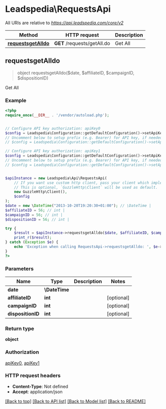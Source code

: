 # Leadspedia\RequestsApi

All URIs are relative to *https://api.leadspedia.com/core/v2*

Method | HTTP request | Description
------------- | ------------- | -------------
[**requestsgetAlldo**](RequestsApi.md#requestsgetAlldo) | **GET** /requests/getAll.do | Get All



## requestsgetAlldo

> object requestsgetAlldo($date, $affiliateID, $campaignID, $dispositionID)

Get All

### Example

```php
<?php
require_once(__DIR__ . '/vendor/autoload.php');


// Configure API key authorization: apiKey0
$config = Leadspedia\Configuration::getDefaultConfiguration()->setApiKey('api_key', 'YOUR_API_KEY');
// Uncomment below to setup prefix (e.g. Bearer) for API key, if needed
// $config = Leadspedia\Configuration::getDefaultConfiguration()->setApiKeyPrefix('api_key', 'Bearer');

// Configure API key authorization: apiKey1
$config = Leadspedia\Configuration::getDefaultConfiguration()->setApiKey('api_secret', 'YOUR_API_KEY');
// Uncomment below to setup prefix (e.g. Bearer) for API key, if needed
// $config = Leadspedia\Configuration::getDefaultConfiguration()->setApiKeyPrefix('api_secret', 'Bearer');


$apiInstance = new Leadspedia\Api\RequestsApi(
    // If you want use custom http client, pass your client which implements `GuzzleHttp\ClientInterface`.
    // This is optional, `GuzzleHttp\Client` will be used as default.
    new GuzzleHttp\Client(),
    $config
);
$date = new \DateTime("2013-10-20T19:20:30+01:00"); // \DateTime | 
$affiliateID = 56; // int | 
$campaignID = 56; // int | 
$dispositionID = 56; // int | 

try {
    $result = $apiInstance->requestsgetAlldo($date, $affiliateID, $campaignID, $dispositionID);
    print_r($result);
} catch (Exception $e) {
    echo 'Exception when calling RequestsApi->requestsgetAlldo: ', $e->getMessage(), PHP_EOL;
}
?>
```

### Parameters


Name | Type | Description  | Notes
------------- | ------------- | ------------- | -------------
 **date** | **\DateTime**|  |
 **affiliateID** | **int**|  | [optional]
 **campaignID** | **int**|  | [optional]
 **dispositionID** | **int**|  | [optional]

### Return type

**object**

### Authorization

[apiKey0](../../README.md#apiKey0), [apiKey1](../../README.md#apiKey1)

### HTTP request headers

- **Content-Type**: Not defined
- **Accept**: application/json

[[Back to top]](#) [[Back to API list]](../../README.md#documentation-for-api-endpoints)
[[Back to Model list]](../../README.md#documentation-for-models)
[[Back to README]](../../README.md)

